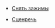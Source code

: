 - [Снять зажимы](https://docs.google.com/document/u/0/d/1V-03w35OHSgh6lus8WrXZ0NNAMkWD2cTk3009s03NyQ/edit)

- [Сценречь](https://www.youtube.com/watch?v=XI1UwLLoKVA&t=35s)